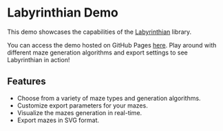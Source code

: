 # Labyrinthian Demo
This demo showcases the capabilities of the [Labyrinthian](https://github.com/romandykyi/Labyrinthian) library.

You can access the demo hosted on GitHub Pages [here](https://romandykyi.github.io/LabyrinthianDemo). Play around with different maze generation algorithms and export settings to see Labyrinthian in action!

## Features
* Choose from a variety of maze types and generation algorithms.
* Customize export parameters for your mazes.
* Visualize the mazes generation in real-time.
* Export mazes in SVG format.
